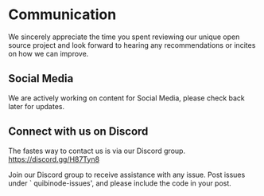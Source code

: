 # Communication

We sincerely appreciate the time you spent reviewing our unique open source project and look forward to hearing any recommendations or incites on how we can improve.

## Social Media

We are actively working on content for Social Media, please check back later for updates. 

## Connect with us on Discord

The fastes way to contact us is via our Discord group.  
https://discord.gg/H87Tyn8

Join our Discord group to receive assistance with any issue. Post issues under ` quibinode-issues', and please include the code in your post.
